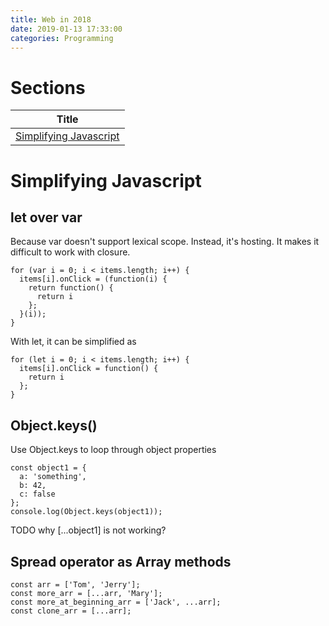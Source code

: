 ```yaml
---
title: Web in 2018
date: 2019-01-13 17:33:00
categories: Programming
---
```


# Sections

| Title |
| --- |
| [Simplifying Javascript](#Simplifying-Javascript) |

<!-- more -->

# Simplifying Javascript

## let over var

Because var doesn't support lexical scope. Instead, it's hosting. It makes it difficult to work with closure.
```
for (var i = 0; i < items.length; i++) {
  items[i].onClick = (function(i) {
    return function() {
      return i
    };
  }(i));
}
```

With let, it can be simplified as
```
for (let i = 0; i < items.length; i++) {
  items[i].onClick = function() {
    return i
  };
}
```

## Object.keys()

Use Object.keys to loop through object properties
```
const object1 = {
  a: 'something',
  b: 42,
  c: false
};
console.log(Object.keys(object1));
```

TODO why [...object1] is not working?

## Spread operator as Array methods
```
const arr = ['Tom', 'Jerry'];
const more_arr = [...arr, 'Mary'];
const more_at_beginning_arr = ['Jack', ...arr];
const clone_arr = [...arr];
```



